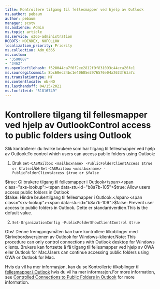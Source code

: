 ```yaml
---
title: Kontrollere tilgang til fellesmapper ved hjelp av Outlook
ms.author: pebaum
author: pebaum
manager: scotv
ms.audience: Admin
ms.topic: article
ms.service: o365-administration
ROBOTS: NOINDEX, NOFOLLOW
localization_priority: Priority
ms.collection: Adm_O365
ms.custom:
- "3500007"
- "3462"
ms.openlocfilehash: f528044ca7f6f2ee2812f9f831093c44eca26fe1
ms.sourcegitcommit: 8bc60ec34bc1e40685e3976576e04a2623f63a7c
ms.translationtype: MT
ms.contentlocale: nb-NO
ms.lasthandoff: 04/15/2021
ms.locfileid: "51816749"
---
```

# <a name="control-access-to-public-folders-using-outlook"></a><span data-ttu-id="b8a7b-102">Kontrollere tilgang til fellesmapper ved hjelp av Outlook</span><span class="sxs-lookup"><span data-stu-id="b8a7b-102">Control access to public folders using Outlook</span></span>

<span data-ttu-id="b8a7b-103">Slik kontrollerer du hvilke brukere som har tilgang til fellesmapper ved hjelp av Outlook:</span><span class="sxs-lookup"><span data-stu-id="b8a7b-103">To control which users can access public folders using Outlook:</span></span>

1. <span data-ttu-id="b8a7b-104">Bruk `Set-CASMailbox <mailboxname> -PublicFolderClientAccess $true or $false`</span><span class="sxs-lookup"><span data-stu-id="b8a7b-104">Use `Set-CASMailbox <mailboxname> -PublicFolderClientAccess $true or $false`</span></span>

<span data-ttu-id="b8a7b-105">$true: Gi brukere tilgang til fellesmapper i Outlook</span><span class="sxs-lookup"><span data-stu-id="b8a7b-105">$true: Allow users access public folders in Outlook</span></span>  
<span data-ttu-id="b8a7b-106">$false: Hindre brukertilgang til fellesmapper i Outlook.</span><span class="sxs-lookup"><span data-stu-id="b8a7b-106">$false: Prevent user access to public folders in Outlook.</span></span> <span data-ttu-id="b8a7b-107">Dette er standardverdien.</span><span class="sxs-lookup"><span data-stu-id="b8a7b-107">This is the default value.</span></span>  

2. `Set-OrganizationConfig -PublicFolderShowClientControl $true`

<span data-ttu-id="b8a7b-108">Obs! Denne fremgangsmåten kan bare kontrollere tilkoblinger med Skrivebordsversjonen av Outlook for Windows-klienter.</span><span class="sxs-lookup"><span data-stu-id="b8a7b-108">Note: This procedure can only control connections with Outlook desktop for Windows clients.</span></span> <span data-ttu-id="b8a7b-109">Brukere kan fortsette å få tilgang til fellesmapper ved hjelp av OWA eller Outlook for Mac.</span><span class="sxs-lookup"><span data-stu-id="b8a7b-109">Users can continue accessing public folders using OWA or Outlook for Mac.</span></span>

<span data-ttu-id="b8a7b-110">Hvis du vil ha mer informasjon, kan du se Kontrollerte tilkoblinger til [fellesmapper i Outlook](https://aka.ms/controlpf) hvis du vil ha mer informasjon.</span><span class="sxs-lookup"><span data-stu-id="b8a7b-110">For more information, see [Controlled Connections to Public Folders in Outlook](https://aka.ms/controlpf) for more information.</span></span>
